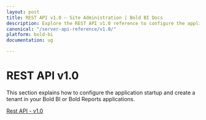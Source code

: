 ```yaml
---
layout: post
title: REST API v1.0 – Site Administration | Bold BI Docs
description: Explore the REST API v1.0 reference to configure the application startup and create tenant in your Bold BI or Bold Reports applications.
canonical: "/server-api-reference/v1.0/"
platform: bold-bi
documentation: ug

---
```


# REST API v1.0

This section explains how to configure the application startup and create a tenant in your Bold BI or Bold Reports applications.

[Rest API - v1.0](/site-administration/api-reference/v1.0/api-reference/)